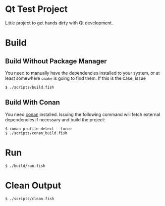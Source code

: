 # Qt Test Project

Little project to get hands dirty with Qt development.

# Build

## Build Without Package Manager

You need to manually have the dependencies installed to your system, or at least somewhere `cmake` is going to find them.
If this is the case, issue

    $ ./scripts/build.fish

## Build With Conan

You need [conan](https://conan.io/) installed. Issuing the following command will fetch external dependencies if necessary and build the project:

    $ conan profile detect --force
    $ ./scripts/conan_build.fish

# Run

    $ ./build/run.fish

# Clean Output

    $ ./scripts/clean.fish
